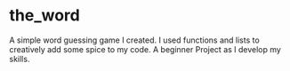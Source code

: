 # the_word
A simple word guessing game I created. I used functions and lists to creatively add some spice to my code. A beginner Project as I develop my skills.

